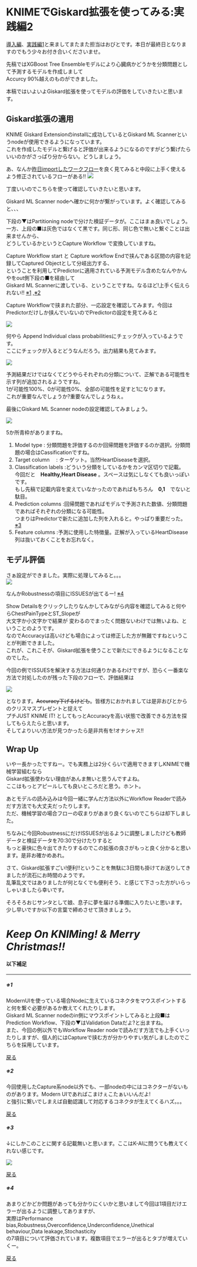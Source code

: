 
# KNIMEでGiskard拡張を使ってみる:実践編2

[導入編](1.md)、[実践編1](2.md)と来ましてまたまた担当はおびとです。本日が最終日となりますのでもう少々お付き合いくださいませ。  

先稿ではXGBoost Tree Ensembleモデルにより心臓病かどうかを分類問題として予測するモデルを作成しまして  
Accurcy 90%越えのものができました。  

本稿ではいよいよGiskard拡張を使ってモデルの評価をしていきたいと思います。    

## Giskard拡張の適用
KNIME Giskard Extensionのinstallに成功しているとGiskard ML Scannerというnodeが使用できるようになっています。  
これを作成したモデルと繋げると評価が出来るようになるのですがどう繋げたらいいのかがさっぱり分からない。どうしましょう。  

あ、なんか[昨日importしたワークフロー](https://hub.knime.com/s/JdP2MNsecFvmiNOs)を良く見てみると中段に上手く使えるよう修正されているフローがある!!
![](./images/6.png)

丁度いいのでこちらを使って確認していきたいと思います。

Giskard ML Scanner nodeへ確かに何かが繋がっています。よく確認してみると、、、  

下段の▼はPartitioning nodeで分けた検証データが。ここはまぁ良いでしょう。  
一方、上段の■は灰色ではなくて黒です。同じ形、同じ色で無いと繋ぐことは出来ませんから、  
どうしているかというとCapture Workflow で変換していますね。

Capture Workflow start と Capture workflow Endで挟んである区間の内容を記録してCaptured Objectとして分岐出力する、  
ということを利用してPredictorに適用されている予測モデル含めたなんやかんやをout側下段の■を経由して  
Giskard ML Scannerに渡している、ということですね。なるほど!上手く伝えられない!!  [※1](#1) ,[※2](#2)
<a id=a> </a>

Capture Workflowで挟まれた部分、一応設定を確認してみます。今回はPredictorだけしか挟んでいないのでPredictorの設定を見てみると

![](./images/7.png)

何やら Append Individual class probabilitiesにチェックが入っているようです。  
ここにチェックが入るとどうなんだろう。出力結果も見てみます。

![](./images/8.png)

予測結果だけではなくてどうやらそれぞれの分類について、正解である可能性を示す列が追加されるようですね。  
1が可能性100%、0が可能性0%、全部の可能性を足すと1になります。  
これが重要なんでしょうか?重要なんでしょうねぇ。

最後にGiskard ML Scanner nodeの設定確認してみましょう。

![](./images/9.png)
  
5か所青枠がありますね。
<a id=b> </a>
1. Model type	            : 分類問題を評価するのか回帰問題を評価するのか選択。分類問題の場合はCassificationですね。
2. Target column　	      : ターゲット。当然HeartDiseaseを選択。  
3. Classification labels	:どういう分類をしているかをカンマ区切りで記載。  
     今回だと　**Healthy,Heart Disease** 。スペースは気にしなくても良いっぽいです。  
     もし先稿で記載内容を変えていなかったのであればもちろん　**0,1**　でないと駄目。
5. Prediction columns	    :回帰問題であればモデルで予測された数値、分類問題であればそれぞれの分類になる可能性。  
     つまりはPredictorで新たに追加した列を入れると。やっぱり重要だった。 [※3](#3)
6. Feature columns        :予測に使用した特徴量。正解が入っているHeartDisease列は抜いておくことをお忘れなく。

## モデル評価

さぁ設定ができました。実際に処理してみると。。。  
![](./images/10.png)

なんかRobustnessの項目にISSUESが出てるー!  [※4](#4)  


<a id=c> </a>
Show Detailsをクリックしたりなんかしてみながら内容を確認してみると何やらChestPainTypeとST_Slopeが  
大文字か小文字かで結果が  変わるのでまったく問題ないわけでは無いよね、ということのようです。  
なのでAccuracyは高いけども場合によっては修正した方が無難ですねということが判断できました。  
これが、これこそが、Giskard拡張を使うことで新たにできるようになることなのでした。

今回の例でISSUESを解決する方法は何通りかあるわけですが、恐らく一番楽な方法で対処したのが残った下段のフローで、評価結果は

![](./images/11.png)

となります。~~Accuracy下げるけども~~。皆様方におかれましては是非おびとからのクリスマスプレゼントと捉えて  
プチJUST KNIME IT! としてもっとAccuracyを高い状態で改善できる方法を探してもらえたらと思います。  
そしてよりいい方法が見つかったら是非共有を!オナシャス!!


## Wrap Up

いやー長かったですねー。でも実務上は2分くらいで適用できますしKNIMEで機械学習組むなら  
Giskard拡張使わない理由があんま無いと思うんですよね。  
ここはもっとアピールしても良いところだと思う。ホント。

あとモデルの読み込みは今回一緒に学んだ方法以外にWorkflow Readerで読みだす方法でも大丈夫だったりします。  
ただ、機械学習の場合フローの収まりがあまり良くないのでこちらは却下しました。

ちなみに今回RobustnessにだけISSUESが出るように調整しましたけども教師データと検証データを70:30で分けたりすると  
もっと豪快に色々出てきたりするのでこの拡張の良さがもっと良く分かると思います。是非お確かめあれ。

さて、Giskard拡張すごい!便利!!ということを無駄に3日間も掛けてお送りしてきましたが流石にお時間のようです。  
乱筆乱文ではありましたが何となくでも便利そう、と感じて下さった方がいらっしゃいましたら幸いです。  

そろそろおじサンタとして娘、息子に夢を届ける準備に入りたいと思います。  
少し早いですか以下の言葉で締めさせて頂きましょう。

# *Keep On KNIMing! & Merry Christmas!!*


#### 以下補足


---

<h5 id=1>※1</h5>

ModernUIを使っている場合Nodeに生えているコネクタをマウスポイントすると何を繋ぐ必要があるか教えてくれたりします。  
Giskard ML Scanner nodeのin側にマウスポイントしてみると上段■はPrediction Workflow、下段の▼はValidation Dataだよ?と出ますね。  
また、今回の例以外でもWorkflow Reader nodeで読みだす方法でも上手くいったりしますが、個人的にはCaptureで挟む方が分かりやすい気がしましたのでこちらを採用しています。

[戻る](#a)

<h5 id=2>※2</h5>

今回使用したCapture系node以外でも、一部nodeの中にはコネクターがないものがあります。Modern UIであればこまけぇこたぁいいんだよ!  
と強引に繋いでしまえば自動認識して対応するコネクタが生えてくるハズ。。。  

[戻る](#a)


<h5 id=3>※3</h5>

↓にしかこのことに関する記載無いと思います。ここはK-AIに問うても教えてくれない感じです。

![](./images/12.png)  

[戻る](#b)

<h5 id=4>※4</h5>

あまりどかどか問題があっても分かりにくいかと思いまして今回は1項目だけエラーが出るように調整してありますが、  
実際はPerformance bias,Robustness,Overconfidence,Underconfidence,Unethical behaviour,Data leakage,Stochasticity  
の7項目について評価されています。複数項目でエラーが出るとタブが増えていくー。


[戻る](#c)

